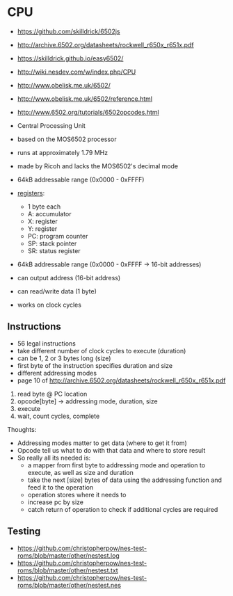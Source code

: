# CPU

- https://github.com/skilldrick/6502js
- http://archive.6502.org/datasheets/rockwell_r650x_r651x.pdf
- https://skilldrick.github.io/easy6502/
- http://wiki.nesdev.com/w/index.php/CPU
- http://www.obelisk.me.uk/6502/
- http://www.obelisk.me.uk/6502/reference.html
- http://www.6502.org/tutorials/6502opcodes.html
- Central Processing Unit
- based on the MOS6502 processor 
- runs at approximately 1.79 MHz 
- made by Ricoh and lacks the MOS6502's decimal mode
- 64kB addressable range (0x0000 - 0xFFFF)
- [registers](http://wiki.nesdev.com/w/index.php/CPU_registers):
    - 1 byte each
    - A: accumulator 
    - X: register
    - Y: register
    - PC: program counter
    - SP: stack pointer
    - SR: status register

- 64kB addressable range (0x0000 - 0xFFFF -> 16-bit addresses)
- can output address (16-bit address)
- can read/write data (1 byte)
- works on clock cycles


## Instructions

- 56 legal instructions
- take different number of clock cycles to execute (duration)
- can be 1, 2 or 3 bytes long (size)
- first byte of the instruction specifies duration and size
- different addressing modes
- page 10 of http://archive.6502.org/datasheets/rockwell_r650x_r651x.pdf

1. read byte @ PC location
2. opcode[byte] -> addressing mode, duration, size
3. execute
4. wait, count cycles, complete


Thoughts:

- Addressing modes matter to get data (where to get it from)
- Opcode tell us what to do with that data and where to store result
- So really all its needed is:
  - a mapper from first byte to addressing mode and operation to execute, as well as size and duration
  - take the next [size] bytes of data using the addressing function and feed it to the operation
  - operation stores where it needs to
  - increase pc by size
  - catch return of operation to check if additional cycles are required


## Testing

- https://github.com/christopherpow/nes-test-roms/blob/master/other/nestest.log
- https://github.com/christopherpow/nes-test-roms/blob/master/other/nestest.txt
- https://github.com/christopherpow/nes-test-roms/blob/master/other/nestest.nes